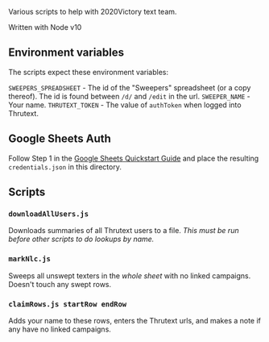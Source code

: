 Various scripts to help with 2020Victory text team.

Written with Node v10

## Environment variables
The scripts expect these environment variables:

`SWEEPERS_SPREADSHEET` - The id of the "Sweepers" spreadsheet (or a copy thereof). The id is found between `/d/` and `/edit` in the url.
`SWEEPER_NAME` - Your name.
`THRUTEXT_TOKEN` - The value of `authToken` when logged into Thrutext. 


## Google Sheets Auth
Follow Step 1 in the [Google Sheets Quickstart Guide](https://developers.google.com/sheets/api/quickstart/nodejs) and place the resulting `credentials.json` in this directory.

## Scripts

### `downloadAllUsers.js`
Downloads summaries of all Thrutext users to a file. *This must be run before other scripts to do lookups by name.*

### `markNlc.js`
Sweeps all unswept texters in the *whole sheet* with no linked campaigns. Doesn't touch any swept rows.

### `claimRows.js startRow endRow`
Adds your name to these rows, enters the Thrutext urls, and makes a note if any have no linked campaigns.